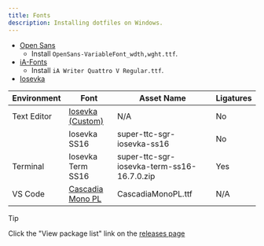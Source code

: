 ```yaml
---
title: Fonts
description: Installing dotfiles on Windows.
---
```

* [Open Sans](https://fonts.google.com/specimen/Open+Sans)
  * Install `OpenSans-VariableFont_wdth,wght.ttf`.
* [iA-Fonts](https://github.com/iaolo/iA-Fonts/tree/master/iA%20Writer%20Quattro)
  * Install `iA Writer Quattro V Regular.ttf`.
* [Iosevka](https://github.com/be5invis/Iosevka/releases/latest)

| Environment | Font | Asset Name | Ligatures |
| --- | --- | --- | --- |
| Text Editor | [Iosevka (Custom)](https://github.com/zensharp/dotfiles/blob/main/misc/fonts/iosevka/iosevka-custom-semibold.ttf) | N/A | No |
|  | Iosevka SS16 | super-ttc-sgr-iosevka-ss16 | No |
| Terminal | Iosevka Term SS16 |  super-ttc-sgr-iosevka-term-ss16-16.7.0.zip | Yes |
| VS Code | [Cascadia Mono PL](https://github.com/microsoft/cascadia-code/releases) | CascadiaMonoPL.ttf | N/A |

> [!TIP]
> Click the "View package list" link on the [releases page](https://github.com/be5invis/Iosevka/releases/latest)

